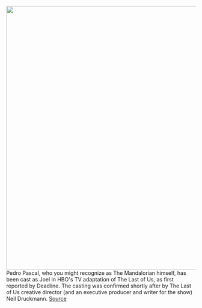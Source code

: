 <img src='https://cdn.vox-cdn.com/thumbor/rReW6vIBSqDGYpHkMebPpU6_Zk4=/0x0:3752x2501/1200x800/filters:focal(1576x951:2176x1551)/cdn.vox-cdn.com/uploads/chorus_image/image/68801907/1205218466.0.jpg' width='700px' /><br/>
Pedro Pascal, who you might recognize as The Mandalorian himself, has been cast as Joel in HBO's TV adaptation of The Last of Us, as first reported by Deadline. The casting was confirmed shortly after by The Last of Us creative director (and an executive producer and writer for the show) Neil Druckmann.
<a href='https://www.theverge.com/2021/2/10/22277687/mandalorian-star-pedro-pascal-joel-hbo-the-last-of-us-tv-show'> Source <a/>